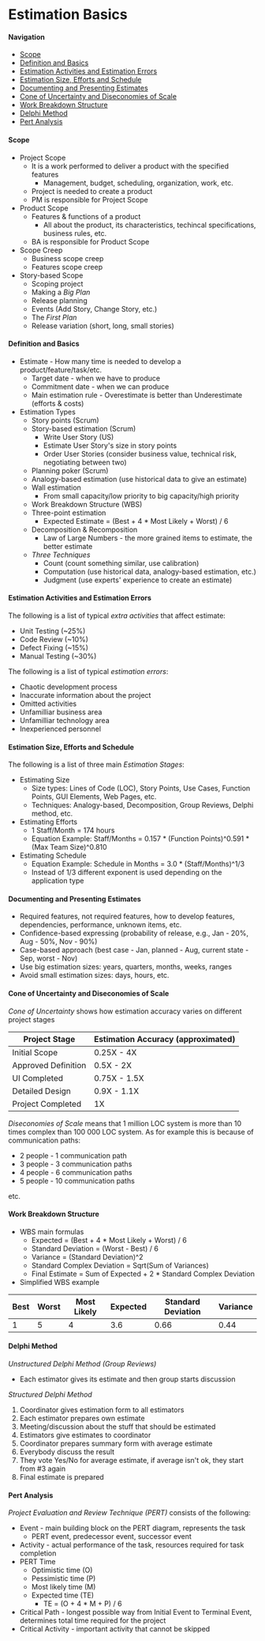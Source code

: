 # Estimation Basics

#### Navigation
- [Scope](Basics.md#scope)
- [Definition and Basics](Basics.md#definition-and-basics)
- [Estimation Activities and Estimation Errors](Basics.md#estimation-activities-and-estimation-errors)
- [Estimation Size, Efforts and Schedule](Basics.md#estimation-size-efforts-and-schedule)
- [Documenting and Presenting Estimates](Basics.md#documenting-and-presenting-estimates)
- [Cone of Uncertainty and Diseconomies of Scale](Basics.md#cone-of-uncertainty-and-diseconomies-of-scale)
- [Work Breakdown Structure](Basics.md#work-breakdown-structure)
- [Delphi Method](Basics.md#delphi-method)
- [Pert Analysis](Basics.md#pert-analysis)

#### Scope
- Project Scope
  - It is a work performed to deliver a product with the specified features
    - Management, budget, scheduling, organization, work, etc.
  - Project is needed to create a product
  - PM is responsible for Project Scope
- Product Scope
  - Features & functions of a product
    - All about the product, its characteristics, techincal specifications, business rules, etc.
  - BA is responsible for Product Scope
- Scope Creep
  - Business scope creep
  - Features scope creep
- Story-based Scope
  - Scoping project
  - Making a *Big Plan*
  - Release planning
  - Events (Add Story, Change Story, etc.)
  - The *First Plan*
  - Release variation (short, long, small stories)

#### Definition and Basics
- Estimate - How many time is needed to develop a product/feature/task/etc.
  - Target date - when we have to produce
  - Commitment date - when we can produce
  - Main estimation rule - Overestimate is better than Underestimate (efforts & costs)
- Estimation Types
  - Story points (Scrum)
  - Story-based estimation (Scrum)
    - Write User Story (US)
    - Estimate User Story's size in story points
    - Order User Stories (consider business value, technical risk, negotiating between two)
  - Planning poker (Scrum)
  - Analogy-based estimation (use historical data to give an estimate)
  - Wall estimation
    - From small capacity/low priority to big capacity/high priority
  - Work Breakdown Structure (WBS)
  - Three-point estimation
    - Expected Estimate = (Best + 4 * Most Likely + Worst) / 6
  - Decomposition & Recomposition
    - Law of Large Numbers - the more grained items to estimate, the better estimate
  - *Three Techniques*
    - Count (count something similar, use calibration)
    - Computation (use historical data, analogy-based estimation, etc.)
    - Judgment (use experts' experience to create an estimate)

#### Estimation Activities and Estimation Errors
The following is a list of typical *extra activities* that affect estimate:
- Unit Testing (~25%)
- Code Review (~10%)
- Defect Fixing (~15%)
- Manual Testing (~30%)

The following is a list of typical *estimation errors*:
- Chaotic development process
- Inaccurate information about the project
- Omitted activities
- Unfamilliar business area
- Unfamilliar technology area
- Inexperienced personnel

#### Estimation Size, Efforts and Schedule
The following is a list of three main *Estimation Stages*:
- Estimating Size
  - Size types: Lines of Code (LOC), Story Points, Use Cases, Function Points, GUI Elements, Web Pages, etc.
  - Techniques: Analogy-based, Decomposition, Group Reviews, Delphi method, etc.
- Estimating Efforts
  - 1 Staff/Month = 174 hours
  - Equation Example: Staff/Months = 0.157 * (Function Points)^0.591 * (Max Team Size)^0.810
- Estimating Schedule
  - Equation Example: Schedule in Months = 3.0 * (Staff/Months)^1/3
  - Instead of 1/3 different exponent is used depending on the application type

#### Documenting and Presenting Estimates
- Required features, not required features, how to develop features, dependencies, performance, unknown items, etc.
- Confidence-based expressing (probability of release, e.g., Jan - 20%, Aug - 50%, Nov - 90%)
- Case-based approach (best case - Jan, planned - Aug, current state - Sep, worst - Nov)
- Use big estimation sizes: years, quarters, months, weeks, ranges
- Avoid small estimation sizes: days, hours, etc.

#### Cone of Uncertainty and Diseconomies of Scale
*Cone of Uncertainty* shows how estimation accuracy varies on different project stages

| Project Stage | Estimation Accuracy (approximated) |
| --- | --- |
| Initial Scope | 0.25X - 4X |
| Approved Definition | 0.5X - 2X |
| UI Completed | 0.75X - 1.5X |
| Detailed Design | 0.9X - 1.1X |
| Project Completed | 1X |

*Diseconomies of Scale* means that  1 million LOC system is more than 10 times complex than 100 000 LOC system.
As for example this is because of communication paths:
- 2 people - 1 communication path
- 3 people - 3 communication paths
- 4 people - 6 communication paths
- 5 people - 10 communication paths

etc.

#### Work Breakdown Structure
- WBS main formulas
  - Expected = (Best + 4 * Most Likely + Worst) / 6
  - Standard Deviation = (Worst - Best) / 6
  - Variance = (Standard Deviation)^2
  - Standard Complex Deviation = Sqrt(Sum of Variances)
  - Final Estimate = Sum of Expected + 2 * Standard Complex Deviation
- Simplified WBS example

| Best | Worst | Most Likely | Expected | Standard Deviation | Variance |
| --- | --- | --- | --- | --- | --- |
| 1 | 5 | 4 | 3.6 | 0.66 | 0.44 |

#### Delphi Method
*Unstructured Delphi Method (Group Reviews)*
- Each estimator gives its estimate and then group starts discussion

*Structured Delphi Method*
1. Coordinator gives estimation form to all estimators
2. Each estimator prepares own estimate
3. Meeting/discussion about the stuff that should be estimated
4. Estimators give estimates to coordinator
5. Coordinator prepares summary form with average estimate
6. Everybody discuss the result
7. They vote Yes/No for average estimate, if average isn't ok, they start from #3 again
8. Final estimate is prepared

#### Pert Analysis
*Project Evaluation and Review Technique (PERT)* consists of the following:
- Event - main building block on the PERT diagram, represents the task
  - PERT event, predecessor event, successor event
- Activity - actual performance of the task, resources required for task completion
- PERT Time
  - Optimistic time (O)
  - Pessimistic time (P)
  - Most likely time (M)
  - Expected time (TE)
    - TE = (O + 4 * M + P) / 6
- Critical Path - longest possible way from Initial Event to Terminal Event, determines total time required for the project
- Critical Activity - important activity that cannot be skipped

